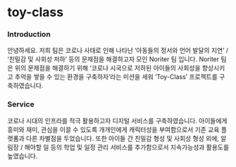 # toy-class
### Introduction
안녕하세요. 
저희 팀은 코로나 사태로 인해 나타난 ‘아동들의 정서와 언어 발달의 지연’ / ‘친밀감 및 사회성 저하’ 등의 문제점을 해결하고자 모인 Noriter 팀 입니다.
Noriter 팀은 위의 문제점을 해결하기 위해 ‘코로나 시국으로 저하된 아이들의 사회성을 향상시키고 추억을 쌓을 수 있는 환경을 구축하자’라는 미션을 세워 
‘Toy-Class’ 프로젝트를 구축하였습니다.

### Service
코로나 시대의 인프라를 적극 활용하고자 디지털 서비스를 구축하였습니다.
아이들에게 흥미와 재미, 관심을 이끌 수 있도록 개개인에게 캐릭터성을 부여함으로서 기존 교육 플랫폼과 다른 차별점을 두었습니다. 
또한 아이들 간 친밀감 형성 및 사회성 형성 외에, 알림장 / 해야할 일 등의 학업 및 일정 관리 서비스를 추가함으로서 지속가능성과 활용도를 높였습니다.
